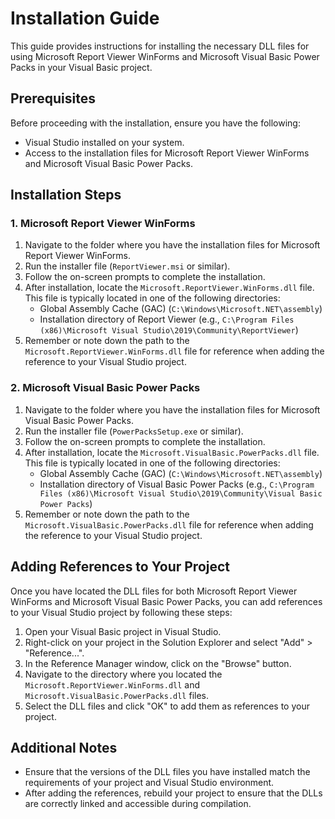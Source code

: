 # Installation Guide

This guide provides instructions for installing the necessary DLL files for using Microsoft Report Viewer WinForms and Microsoft Visual Basic Power Packs in your Visual Basic project.

## Prerequisites

Before proceeding with the installation, ensure you have the following:

- Visual Studio installed on your system.
- Access to the installation files for Microsoft Report Viewer WinForms and Microsoft Visual Basic Power Packs.

## Installation Steps

### 1. Microsoft Report Viewer WinForms

1. Navigate to the folder where you have the installation files for Microsoft Report Viewer WinForms.
2. Run the installer file (`ReportViewer.msi` or similar).
3. Follow the on-screen prompts to complete the installation.
4. After installation, locate the `Microsoft.ReportViewer.WinForms.dll` file. This file is typically located in one of the following directories:
   - Global Assembly Cache (GAC) (`C:\Windows\Microsoft.NET\assembly`)
   - Installation directory of Report Viewer (e.g., `C:\Program Files (x86)\Microsoft Visual Studio\2019\Community\ReportViewer`)
5. Remember or note down the path to the `Microsoft.ReportViewer.WinForms.dll` file for reference when adding the reference to your Visual Studio project.

### 2. Microsoft Visual Basic Power Packs

1. Navigate to the folder where you have the installation files for Microsoft Visual Basic Power Packs.
2. Run the installer file (`PowerPacksSetup.exe` or similar).
3. Follow the on-screen prompts to complete the installation.
4. After installation, locate the `Microsoft.VisualBasic.PowerPacks.dll` file. This file is typically located in one of the following directories:
   - Global Assembly Cache (GAC) (`C:\Windows\Microsoft.NET\assembly`)
   - Installation directory of Visual Basic Power Packs (e.g., `C:\Program Files (x86)\Microsoft Visual Studio\2019\Community\Visual Basic Power Packs`)
5. Remember or note down the path to the `Microsoft.VisualBasic.PowerPacks.dll` file for reference when adding the reference to your Visual Studio project.

## Adding References to Your Project

Once you have located the DLL files for both Microsoft Report Viewer WinForms and Microsoft Visual Basic Power Packs, you can add references to your Visual Studio project by following these steps:

1. Open your Visual Basic project in Visual Studio.
2. Right-click on your project in the Solution Explorer and select "Add" > "Reference...".
3. In the Reference Manager window, click on the "Browse" button.
4. Navigate to the directory where you located the `Microsoft.ReportViewer.WinForms.dll` and `Microsoft.VisualBasic.PowerPacks.dll` files.
5. Select the DLL files and click "OK" to add them as references to your project.

## Additional Notes

- Ensure that the versions of the DLL files you have installed match the requirements of your project and Visual Studio environment.
- After adding the references, rebuild your project to ensure that the DLLs are correctly linked and accessible during compilation.
